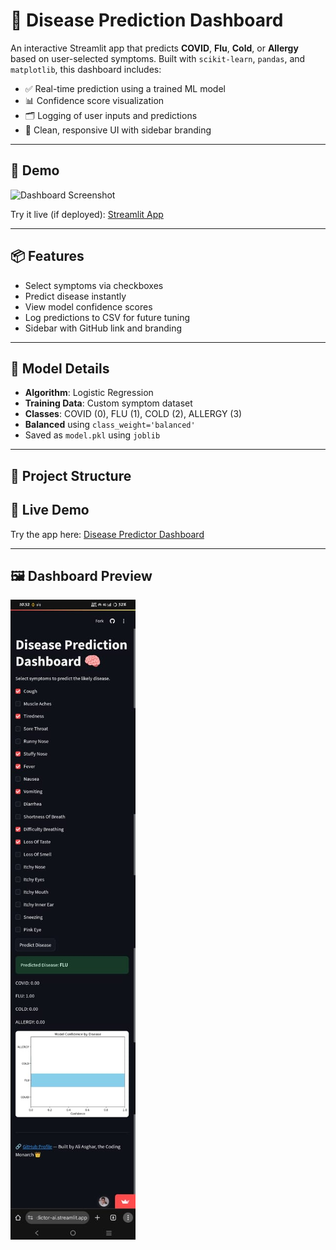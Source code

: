 # 🧠 Disease Prediction Dashboard

An interactive Streamlit app that predicts **COVID**, **Flu**, **Cold**, or **Allergy** based on user-selected symptoms. Built with `scikit-learn`, `pandas`, and `matplotlib`, this dashboard includes:

- ✅ Real-time prediction using a trained ML model  
- 📊 Confidence score visualization  
- 🗂️ Logging of user inputs and predictions  
- 🎨 Clean, responsive UI with sidebar branding

---

## 🚀 Demo

![Dashboard Screenshot](link-to-screenshot-if-you-have-one)

Try it live (if deployed): [Streamlit App](link-to-deployment)

---

## 📦 Features

- Select symptoms via checkboxes  
- Predict disease instantly  
- View model confidence scores  
- Log predictions to CSV for future tuning  
- Sidebar with GitHub link and branding

---

## 🧠 Model Details

- **Algorithm**: Logistic Regression  
- **Training Data**: Custom symptom dataset  
- **Classes**: COVID (0), FLU (1), COLD (2), ALLERGY (3)  
- **Balanced** using `class_weight='balanced'`  
- Saved as `model.pkl` using `joblib`

---

## 📁 Project Structure
## 🚀 Live Demo

Try the app here: [Disease Predictor Dashboard](https://predict-disease-ai.streamlit.app)

---

## 🖼️ Dashboard Preview

![Dashboard Screenshot](app_pic.jpg)
